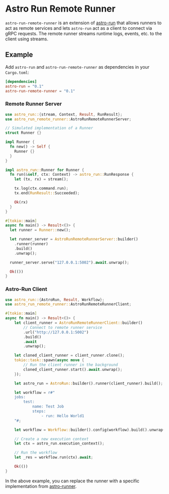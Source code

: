 # Astro Run Remote Runner

`astro-run-remote-runner` is an extension of [astro-run](https://github.com/panghu-huang/astro-run) that allows runners to act as remote services and lets `astro-run` act as a client to connect via gRPC requests. The remote runner streams runtime logs, events, etc. to the client using streams.

## Example

Add `astro-run` and `astro-run-remote-runner` as dependencies in your `Cargo.toml`:

```toml
[dependencies]
astro-run = "0.1"
astro-run-remote-runner = "0.1"
```

### Remote Runner Server

```rust
use astro_run::{stream, Context, Result, RunResult};
use astro_run_remote_runner::AstroRunRemoteRunnerServer;

// Simulated implementation of a Runner
struct Runner {}

impl Runner {
  fn new() -> Self {
    Runner {}
  }
}

impl astro_run::Runner for Runner {
  fn run(&self, ctx: Context) -> astro_run::RunResponse {
    let (tx, rx) = stream();

    tx.log(ctx.command.run);
    tx.end(RunResult::Succeeded);

    Ok(rx)
  }
}

#[tokio::main]
async fn main() -> Result<()> {
  let runner = Runner::new();

  let runner_server = AstroRunRemoteRunnerServer::builder()
    .runner(runner)
    .build()
    .unwrap();

  runner_server.serve("127.0.0.1:5002").await.unwrap();

  Ok(())
}
```

### Astro-Run Client

```rust
use astro_run::{AstroRun, Result, Workflow};
use astro_run_remote_runner::AstroRunRemoteRunnerClient;

#[tokio::main]
async fn main() -> Result<()> {
    let client_runner = AstroRunRemoteRunnerClient::builder()
        // Connect to remote runner service
        .url("http://127.0.0.1:5002")
        .build()
        .await
        .unwrap();

    let cloned_client_runner = client_runner.clone();
    tokio::task::spawn(async move {
        // Run the client runner in the background
        cloned_client_runner.start().await.unwrap();
    });

    let astro_run = AstroRun::builder().runner(client_runner).build();

    let workflow = r#"
    jobs:
        test:
            name: Test Job
            steps:
                - run: Hello World1
    "#;

    let workflow = Workflow::builder().config(workflow).build().unwrap();

    // Create a new execution context
    let ctx = astro_run.execution_context();

    // Run the workflow
    let _res = workflow.run(ctx).await;

    Ok(())
}
```

In the above example, you can replace the runner with a specific implementation from [astro-runner](../astro-runner).